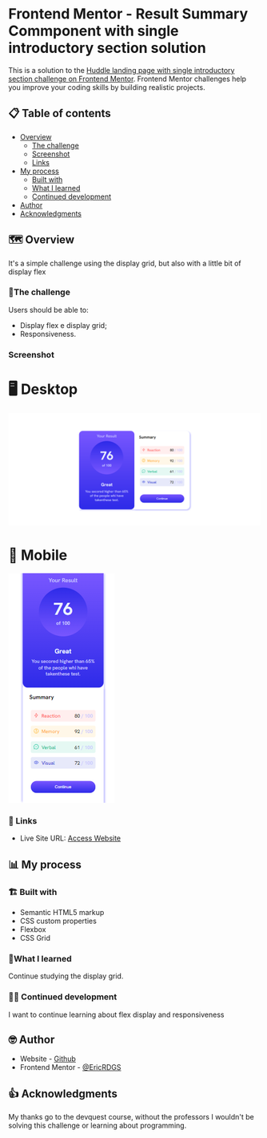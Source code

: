# Frontend Mentor - Result Summary Commponent with single introductory section solution

This is a solution to the [Huddle landing page with single introductory section challenge on Frontend Mentor](https://www.frontendmentor.io/challenges/huddle-landing-page-with-a-single-introductory-section-B_2Wvxgi0). Frontend Mentor challenges help you improve your coding skills by building realistic projects.

## 📋 Table of contents

- [Overview](#overview)
  - [The challenge](#the-challenge)
  - [Screenshot](#screenshot)
  - [Links](#links)
- [My process](#my-process)
  - [Built with](#built-with)
  - [What I learned](#what-i-learned)
  - [Continued development](#continued-development)
- [Author](#author)
- [Acknowledgments](#acknowledgments)


## 🗺️ Overview

It's a simple challenge using the display grid, but also with a little bit of display flex

### 📝The challenge

Users should be able to:

- Display flex e display grid;
- Responsiveness.

### Screenshot

# 🖥️ Desktop

<img src="src/images/Screenshot-desktop.png" alt="Desktop">

# 📱 Mobile

<img src="src/images/Screenshot-mobile.png" alt="Mobile">


### 🔗 Links

- Live Site URL: [Access Website](https://ericrdgs.github.io/Result-Summary-Commponent/)

## 📊 My process

### 🏗️ Built with

- Semantic HTML5 markup
- CSS custom properties
- Flexbox
- CSS Grid


### 📖What I learned

Continue studying the display grid.

### 🐱‍💻 Continued development

I want to continue learning about flex display and responsiveness


## 🤓 Author

- Website - [Github](https://www.github.com/EricRDGS)
- Frontend Mentor - [@EricRDGS](https://www.frontendmentor.io/profile/EricRDGS)


## 👍 Acknowledgments

My thanks go to the devquest course, without the professors I wouldn't be solving this challenge or learning about programming.
